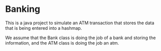 # Banking


This is a java project to simulate an ATM transaction that stores the data that is being entered into a hashmap.

We assume that the Bank class is doing the job of a bank and storing the information, and the ATM class is 
doing the job an atm.  